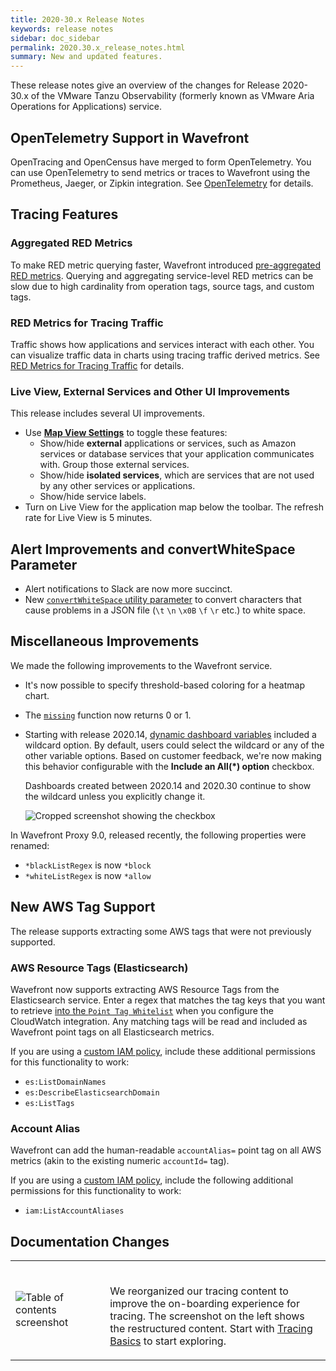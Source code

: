 ```yaml
---
title: 2020-30.x Release Notes
keywords: release notes
sidebar: doc_sidebar
permalink: 2020.30.x_release_notes.html
summary: New and updated features.
---
```


These release notes give an overview of the changes for Release 2020-30.x of the VMware Tanzu Observability (formerly known as VMware Aria Operations for Applications) service.

## OpenTelemetry Support in Wavefront

OpenTracing and OpenCensus have merged to form OpenTelemetry. You can use OpenTelemetry to send metrics or traces to Wavefront using the Prometheus, Jaeger, or Zipkin integration. See [OpenTelemetry](opentelemetry.html) for details.

## Tracing Features

### Aggregated RED Metrics

To make RED metric querying faster, Wavefront introduced [pre-aggregated RED metrics](/trace_data_details.html#aggregated-red-metrics).  Querying and aggregating service-level RED metrics can be slow due to high cardinality from operation tags, source tags, and custom tags.

### RED Metrics for Tracing Traffic

Traffic shows how applications and services interact with each other. You can visualize traffic data in charts using tracing traffic derived metrics. See [RED Metrics for Tracing Traffic](trace_data_details.html#red-metrics-for-tracing-traffic) for details.

### Live View, External Services and Other UI Improvements

This release includes several UI improvements.

* Use [**Map View Settings**](tracing_ui_overview.html#application-map-features) to toggle these features:
  - Show/hide **external** applications or services, such as Amazon services or database services that your application communicates with. Group those external services.
  - Show/hide **isolated services**, which are services that are not used by any other services or applications.
  - Show/hide service labels.
* Turn on Live View for the application map below the toolbar. The refresh rate for Live View is 5 minutes.
<!--Removing video, migrated to Kaltura--->


## Alert Improvements and convertWhiteSpace Parameter

* Alert notifications to Slack are now more succinct.
* New [`convertWhiteSpace` utility parameter](alert_target_customizing.html#utility-functions-for-readability) to convert characters that cause problems in a JSON file (`\t` `\n` `\x0B` `\f` `\r` etc.) to white space.

## Miscellaneous Improvements

We made the following improvements to the Wavefront service.

* It's now possible to specify threshold-based coloring for a heatmap chart.
* The [`missing`](ts_missing.html) function now returns 0 or 1.
* Starting with release 2020.14, [dynamic dashboard variables](dashboards_variables.html#dynamic-dashboard-variables) included a wildcard option. By default, users could select the wildcard or any of the other variable options.
  Based on customer feedback, we're now making this behavior configurable with the **Include an All(*) option** checkbox.

  Dashboards created between 2020.14 and 2020.30 continue to show the wildcard unless you explicitly change it.

  ![Cropped screenshot showing the checkbox ](images/dashboard_variables_all_option.png)


In Wavefront Proxy 9.0, released recently, the following properties were renamed:

* `*blackListRegex` is now `*block`
* `*whiteListRegex` is now `*allow`

## New AWS Tag Support

The release supports extracting some AWS tags that were not previously supported.

### AWS Resource Tags (Elasticsearch)

Wavefront now supports extracting AWS Resource Tags from the Elasticsearch service. Enter a regex that matches the tag keys that you want to retrieve [into the `Point Tag Whitelist`](https://docs.wavefront.com/integrations_aws_metrics.html#configuring-cloudwatch-data-ingestion) when you configure the CloudWatch integration. Any matching tags will be read and included as Wavefront point tags on all Elasticsearch metrics.

If you are using a [custom IAM policy](integrations_aws_overview.html#giving-limited-access), include these additional permissions for this functionality to work:

- `es:ListDomainNames`
- `es:DescribeElasticsearchDomain`
- `es:ListTags`

### Account Alias

Wavefront can add the human-readable `accountAlias=` point tag on all AWS metrics (akin to the existing numeric `accountId=` tag).

If you are using a [custom IAM policy](integrations_aws_overview.html#giving-limited-access), include the following additional permissions for this functionality to work:
- `iam:ListAccountAliases`

## Documentation Changes

<table style="width: 100%;">
<tbody>
<tr><td width="30%"><img src="/images/tracing_toc.png" alt="Table of contents screenshot"></td>
<td width="70%" markdown="span"><br>

We reorganized our tracing content to improve the on-boarding experience for tracing. The screenshot on the left shows the restructured content. Start with <a href="tracing_basics.html">Tracing Basics</a> to start exploring.</td>

</tr>
</tbody>
</table>
